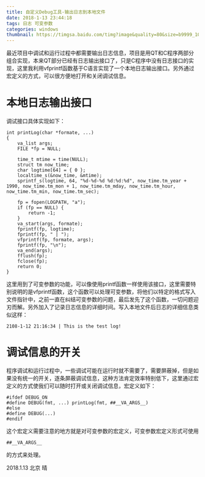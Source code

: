```yaml
---
title: 自定义Debug工具-输出日志到本地文件
date: 2018-1-13 23:44:18
tags: 日志 可变参数
categories: windows
thumbnail: https://timgsa.baidu.com/timg?image&quality=80&size=b9999_10000&sec=1515867117826&di=cc84e0693b27a37a023c03b0dd2d192d&imgtype=0&src=http%3A%2F%2Fupload.chinaz.com%2F2016%2F0811%2F201608111002446667.jpg
---
```


最近项目中调试和运行过程中都需要输出日志信息，项目是用QT和C程序两部分组合实现，本来QT部分已经有日志输出接口了，只是C程序中没有日志接口的实现，这里我利用vfprintf函数基于C语言实现了一个本地日志输出接口。另外通过宏定义的方式，可以很方便地打开和关闭调试信息。

# 本地日志输出接口
调试接口具体实现如下：
```
int printLog(char *formate, ...)
{
    va_list args;
    FILE *fp = NULL;

    time_t mtime = time(NULL);
    struct tm now_time;
    char logtime[64] = { 0 };
    localtime_s(&now_time, &mtime);
    sprintf_s(logtime, 64, "%d-%d-%d %d:%d:%d", now_time.tm_year + 1990, now_time.tm_mon + 1, now_time.tm_mday, now_time.tm_hour, now_time.tm_min, now_time.tm_sec);

    fp = fopen(LOGPATH, "a");
    if (fp == NULL) {
        return -1;
    }
    va_start(args, formate);
    fprintf(fp, logtime);
    fprintf(fp, " | ");
    vfprintf(fp, formate, args);
    fprintf(fp, "\n");
    va_end(args);
    fflush(fp);
    fclose(fp);
    return 0;
}
```
这里用到了可变参数的功能，可以像使用printf函数一样使用该接口，这里需要特别说明的是vfprintf函数，这个函数可以处理可变参数，将他们以特定的格式写入文件指针中，之前一直在纠结可变参数的问题，最后发先了这个函数，一切问题迎刃而解。另外加入了记录日志信息的详细时间。写入本地文件后日志的详细信息类似这样：
```
2108-1-12 21:16:34 | This is the test log!

```

# 调试信息的开关
程序调试和运行过程中，一些调试可能在运行时就不需要了，需要屏蔽掉，但是如果没有统一的开关，逐条屏蔽调试信息，这种方法肯定效率特别低下，这里通过宏定义的方式使我们可以随时打开或关闭调试信息，宏定义如下：
```
#ifdef DEBUG_ON
#define DEBUG(fmt, ...) printLog(fmt, ##__VA_ARGS__)
#else
#define DEBUG(...) 
#endif
```
这个宏定义需要注意的地方就是对可变参数的宏定义，可变参数宏定义形式可使用
```
##__VA_ARGS__
```
的方式来处理。

2018.1.13 北京 晴